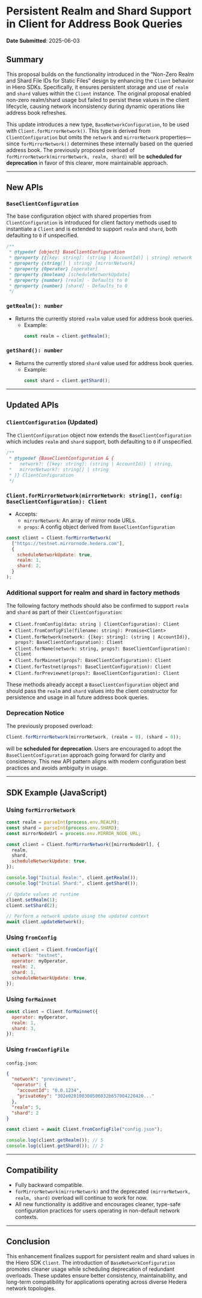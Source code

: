 # Persistent Realm and Shard Support in Client for Address Book Queries

**Date Submitted**: 2025-06-03

## Summary

This proposal builds on the functionality introduced in the “Non-Zero Realm and Shard File IDs for Static Files” design by enhancing the `Client` behavior in Hiero SDKs. Specifically, it ensures persistent storage and use of `realm` and `shard` values within the `Client` instance. The original proposal enabled non-zero realm/shard usage but failed to persist these values in the client lifecycle, causing network inconsistency during dynamic operations like address book refreshes.

This update introduces a new type, `BaseNetworkConfiguration`, to be used with `Client.forMirrorNetwork()`. This type is derived from `ClientConfiguration` but omits the `network` and `mirrorNetwork` properties—since `forMirrorNetwork()` determines these internally based on the queried address book. The previously proposed overload of `forMirrorNetwork(mirrorNetwork, realm, shard)` will be **scheduled for deprecation** in favor of this clearer, more maintainable approach.

---

## New APIs

### `BaseClientConfiguration`

The base configuration object with shared properties from `ClientConfiguration` is introduced for client factory methods used to instantiate a `Client` and is extended to support `realm` and `shard`, both defaulting to `0` if unspecified.

```typescript
/**
 * @typedef {object} BaseClientConfiguration
 * @property {{[key: string]: (string | AccountId)} | string} network
 * @property {string[] | string} [mirrorNetwork]
 * @property {Operator} [operator]
 * @property {boolean} [scheduleNetworkUpdate]
 * @property {number} [realm] - Defaults to 0
 * @property {number} [shard] - Defaults to 0
 */
```

### `getRealm(): number`

- Returns the currently stored `realm` value used for address book queries.
  - Example:
    ```javascript
    const realm = client.getRealm();
    ```

### `getShard(): number`

- Returns the currently stored `shard` value used for address book queries.
  - Example:
    ```javascript
    const shard = client.getShard();
    ```

---

## Updated APIs

### `ClientConfiguration` (Updated)

The `ClientConfiguration` object now extends the `BaseClientConfiguration` which includes `realm` and `shard` support, both defaulting to `0` if unspecified.

```typescript
/**
 * @typedef {BaseClientConfiguration & {
 *   network?: {[key: string]: (string | AccountId)} | string,
 *   mirrorNetwork?: string[] | string
 * }} ClientConfiguration
 */
```

### `Client.forMirrorNetwork(mirrorNetwork: string[], config: BaseClientConfiguration): Client`

- Accepts:
  - `mirrorNetwork`: An array of mirror node URLs.
  - `props`: A config object derived from `BaseClientConfiguration`

```javascript
const client = Client.forMirrorNetwork(
  ["https://testnet.mirrornode.hedera.com"],
  {
    scheduleNetworkUpdate: true,
    realm: 1,
    shard: 2,
  }
);
```

### Additional support for realm and shard in factory methods

The following factory methods should also be confirmed to support `realm` and `shard` as part of their `ClientConfiguration`:

- `Client.fromConfig(data: string | ClientConfiguration): Client`
- `Client.fromConfigFile(filename: string): Promise<Client>`
- `Client.forNetwork(network: {[key: string]: (string | AccountId)}, props?: BaseClientConfiguration): Client`
- `Client.forName(network: string, props?: BaseClientConfiguration): Client`
- `Client.forMainnet(props?: BaseClientConfiguration): Client`
- `Client.forTestnet(props?: BaseClientConfiguration): Client`
- `Client.forPreviewnet(props?: BaseClientConfiguration): Client`

These methods already accept a `BaseClientConfiguration` object and should pass the `realm` and `shard` values into the client constructor for persistence and usage in all future address book queries.

### Deprecation Notice

The previously proposed overload:

```javascript
Client.forMirrorNetwork(mirrorNetwork, (realm = 0), (shard = 0));
```

will be **scheduled for deprecation**. Users are encouraged to adopt the `BaseClientConfiguration` approach going forward for clarity and consistency. This new API pattern aligns with modern configuration best practices and avoids ambiguity in usage.

---

## SDK Example (JavaScript)

### Using `forMirrorNetwork`

```javascript
const realm = parseInt(process.env.REALM);
const shard = parseInt(process.env.SHARD);
const mirrorNodeUrl = process.env.MIRROR_NODE_URL;

const client = Client.forMirrorNetwork([mirrorNodeUrl], {
  realm,
  shard,
  scheduleNetworkUpdate: true,
});

console.log("Initial Realm:", client.getRealm());
console.log("Initial Shard:", client.getShard());

// Update values at runtime
client.setRealm(1);
client.setShard(2);

// Perform a network update using the updated context
await client.updateNetwork();
```

### Using `fromConfig`

```javascript
const client = Client.fromConfig({
  network: "testnet",
  operator: myOperator,
  realm: 2,
  shard: 1,
  scheduleNetworkUpdate: true,
});
```

### Using `forMainnet`

```javascript
const client = Client.forMainnet({
  operator: myOperator,
  realm: 1,
  shard: 3,
});
```

### Using `fromConfigFile`

`config.json`:

```json
{
  "network": "previewnet",
  "operator": {
    "accountId": "0.0.1234",
    "privateKey": "302e020100300506032b657004220420..."
  },
  "realm": 5,
  "shard": 2
}
```

```javascript
const client = await Client.fromConfigFile("config.json");

console.log(client.getRealm()); // 5
console.log(client.getShard()); // 2
```

---

## Compatibility

- Fully backward compatible.
- `forMirrorNetwork(mirrorNetwork)` and the deprecated `(mirrorNetwork, realm, shard)` overload will continue to work for now.
- All new functionality is additive and encourages cleaner, type-safe configuration practices for users operating in non-default network contexts.

---

## Conclusion

This enhancement finalizes support for persistent realm and shard values in the Hiero SDK `Client`. The introduction of `BaseNetworkConfiguration` promotes cleaner usage while scheduling deprecation of redundant overloads. These updates ensure better consistency, maintainability, and long-term compatibility for applications operating across diverse Hedera network topologies.
